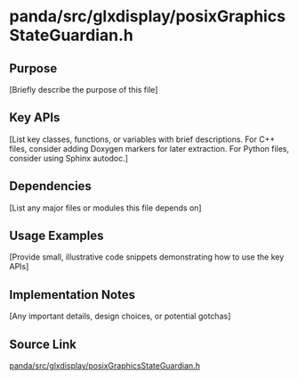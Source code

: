 # panda/src/glxdisplay/posixGraphicsStateGuardian.h

## Purpose
[Briefly describe the purpose of this file]

## Key APIs
[List key classes, functions, or variables with brief descriptions.
For C++ files, consider adding Doxygen markers for later extraction.
For Python files, consider using Sphinx autodoc.]

## Dependencies
[List any major files or modules this file depends on]

## Usage Examples
[Provide small, illustrative code snippets demonstrating how to use the key APIs]

## Implementation Notes
[Any important details, design choices, or potential gotchas]

## Source Link
[panda/src/glxdisplay/posixGraphicsStateGuardian.h](link_to_source_repository/panda/src/glxdisplay/posixGraphicsStateGuardian.h)
